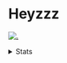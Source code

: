 # Heyzzz  

[![.](https://skillicons.dev/icons?i=js,ts,nextjs,nestjs,mongodb)](https://skillicons.dev)  

<details>
<summary>Stats</summary
<!--START_SECTION:waka-->

```txt
TypeScript         1 hr 20 mins    █████████▒░░░░░░░░░░░░░░░   37.14 %
JSON               48 mins         █████▓░░░░░░░░░░░░░░░░░░░   22.51 %
WiX Installer      46 mins         █████▒░░░░░░░░░░░░░░░░░░░   21.43 %
CSS                29 mins         ███▒░░░░░░░░░░░░░░░░░░░░░   13.77 %
XML                8 mins          █░░░░░░░░░░░░░░░░░░░░░░░░   03.71 %
```

<!--END_SECTION:waka-->
</details>
